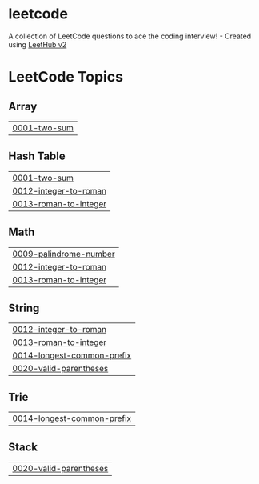 # leetcode
A collection of LeetCode questions to ace the coding interview! - Created using [LeetHub v2](https://github.com/arunbhardwaj/LeetHub-2.0)

<!---LeetCode Topics Start-->
# LeetCode Topics
## Array
|  |
| ------- |
| [0001-two-sum](https://github.com/dimasaryamurdiyan/leetcode/tree/master/0001-two-sum) |
## Hash Table
|  |
| ------- |
| [0001-two-sum](https://github.com/dimasaryamurdiyan/leetcode/tree/master/0001-two-sum) |
| [0012-integer-to-roman](https://github.com/dimasaryamurdiyan/leetcode/tree/master/0012-integer-to-roman) |
| [0013-roman-to-integer](https://github.com/dimasaryamurdiyan/leetcode/tree/master/0013-roman-to-integer) |
## Math
|  |
| ------- |
| [0009-palindrome-number](https://github.com/dimasaryamurdiyan/leetcode/tree/master/0009-palindrome-number) |
| [0012-integer-to-roman](https://github.com/dimasaryamurdiyan/leetcode/tree/master/0012-integer-to-roman) |
| [0013-roman-to-integer](https://github.com/dimasaryamurdiyan/leetcode/tree/master/0013-roman-to-integer) |
## String
|  |
| ------- |
| [0012-integer-to-roman](https://github.com/dimasaryamurdiyan/leetcode/tree/master/0012-integer-to-roman) |
| [0013-roman-to-integer](https://github.com/dimasaryamurdiyan/leetcode/tree/master/0013-roman-to-integer) |
| [0014-longest-common-prefix](https://github.com/dimasaryamurdiyan/leetcode/tree/master/0014-longest-common-prefix) |
| [0020-valid-parentheses](https://github.com/dimasaryamurdiyan/leetcode/tree/master/0020-valid-parentheses) |
## Trie
|  |
| ------- |
| [0014-longest-common-prefix](https://github.com/dimasaryamurdiyan/leetcode/tree/master/0014-longest-common-prefix) |
## Stack
|  |
| ------- |
| [0020-valid-parentheses](https://github.com/dimasaryamurdiyan/leetcode/tree/master/0020-valid-parentheses) |
<!---LeetCode Topics End-->